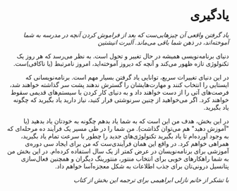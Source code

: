 <div dir="rtl">
  <h1>یادگیری</h1>
  <i>یاد گرفتن واقعی آن چیزهایی‌ست که بعد از فراموش کردن آنچه در مدرسه به شما آموخته‌اند، در ذهن شما باقی می‌ماند. آلبرت انیشتین</i>
  <p>دنیای برنامه‌نویسی همیشه در حال تغییر و  تحول است. به نظر می‌رسد که هر روز یک تکنولوژی تازه ظهور می‌کند و آنچه که دیروز آموخته‌اید، امروز نامرتبط (یا ناکافی)ست.</p>
  <p>در این دنیای تغییرات سریع، توانایی یاد گرفتن بسیار مهم است. برنامه‌نویسانی که ایستایی را انتخاب کنند و مهارت‌هایشان را گسترش ندهند پشت سر گذاشته خواهند شد، فرصت‌های آتی را از دست خواهند داد و به دنیای کار کردن با سیستم‌های قدیمی سقوط خواهند کرد. اگر می‌خواهید از چنین سرنوشتی فرار کنید، نیاز دارید یاد بگیرید که چگونه یاد بگیرید.</p>
  <p>در این بخش، هدف من این است که به شما یاد بدهم چگونه به خودتان یاد بدهید (یا "آموزش دهید" هم می‌توان گذاشت). من شما را در طی مسیر یک فرآیند ده مرحله‌ای که به وجود آورده‌ام تا یاد بگیرید تکنولوژی‌های جدید را چطور با سرعت تمام یاد بگیرید، همراهی خواهم کرد. در واقع این همان فرآیندی‌ست که من برای ایجاد سی دوره‌ی آموزشی برای برنامه‌نویسان در عرض کمتر از یک سال استفاده کرده‌ام. در این بخش من به شما راهکارهای خوبی برای انتخاب منتور، منتورینگ دیگران و همچنین فعال‌سازی پتانسیل درونی‌تان برای جذب اطلاعات به شکل معجزه‌آسا خواهم داد.</p>
  <i>با تشکر از خانم نازلی ابراهیمی برای ترجمه این بخش از کتاب</i>
</div>

